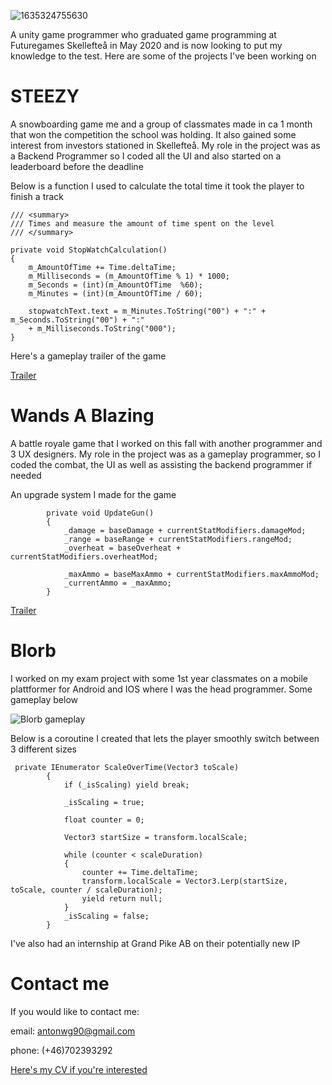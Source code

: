 ![1635324755630](https://user-images.githubusercontent.com/35632133/145798951-a256ee3e-2122-421d-9d56-a917c120afc9.jpg)


A unity game programmer who graduated game programming at Futuregames Skellefteå in May 2020 and is now looking to put my knowledge to the test.
Here are some of the projects I've been working on

<h1>STEEZY</h1>

A snowboarding game me and a group of classmates made in ca 1 month that won the competition the school was holding. It also gained some interest from investors stationed in Skellefteå. My role in the project was as a Backend Programmer so I coded all the UI and also started on a leaderboard before the deadline

Below is a function I used to calculate the total time it took the player to finish a track
```
/// <summary>
/// Times and measure the amount of time spent on the level
/// </summary>

private void StopWatchCalculation()
{
    m_AmountOfTime += Time.deltaTime;
    m_Milliseconds = (m_AmountOfTime % 1) * 1000;
    m_Seconds = (int)(m_AmountOfTime  %60);
    m_Minutes = (int)(m_AmountOfTime / 60);      
    
    stopwatchText.text = m_Minutes.ToString("00") + ":" + m_Seconds.ToString("00") + ":" 
    + m_Milliseconds.ToString("000");
}
```

Here's a gameplay trailer of the game

[Trailer](https://user-images.githubusercontent.com/35632133/145810807-31935852-7406-43f0-bcc5-54bafeaeabe6.mp4)


<h1>Wands A Blazing</h1>

A battle royale game that I worked on this fall with another programmer and 3 UX designers.
My role in the project was as a gameplay programmer, so I coded the combat, the UI as well as assisting the backend programmer if needed

An upgrade system I made for the game

``` 
        private void UpdateGun()
        {
            _damage = baseDamage + currentStatModifiers.damageMod;
            _range = baseRange + currentStatModifiers.rangeMod;
            _overheat = baseOverheat + currentStatModifiers.overheatMod;

            _maxAmmo = baseMaxAmmo + currentStatModifiers.maxAmmoMod;
            _currentAmmo = _maxAmmo;
        }      
```

[Trailer](https://youtu.be/vSWZHTEP5Oc)

<h1>Blorb</h1>

I worked on my exam project with some 1st year classmates on a mobile plattformer for Android and IOS where I was the head programmer.
Some gameplay below

![Blorb gameplay](https://user-images.githubusercontent.com/35632133/145793548-617f3b51-28aa-4dc0-a114-c5e690af0d6e.gif)

Below is a coroutine I created that lets the player smoothly switch between 3 different sizes 

```
 private IEnumerator ScaleOverTime(Vector3 toScale)
        {
            if (_isScaling) yield break;

            _isScaling = true;

            float counter = 0;

            Vector3 startSize = transform.localScale;

            while (counter < scaleDuration)
            {
                counter += Time.deltaTime;
                transform.localScale = Vector3.Lerp(startSize, toScale, counter / scaleDuration);
                yield return null;
            }
            _isScaling = false;
        }
```

I've also had an internship at Grand Pike AB on their potentially new IP

<h1>Contact me</h1>

If you would like to contact me:

email: antonwg90@gmail.com


phone: (+46)702393292

[Here's my CV if you're interested](https://github.com/DaBeast873/Anton-Granby/files/9438213/CV.English.pdf)

